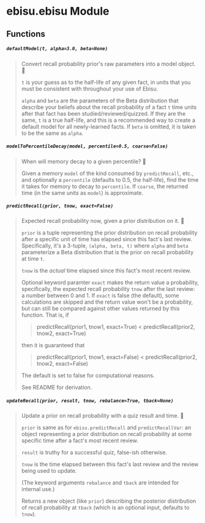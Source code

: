 
# ebisu.ebisu Module


## Functions

##### `defaultModel(t, alpha=3.0, beta=None)` 

> Convert recall probability prior's raw parameters into a model object. 🍗
> 
>   `t` is your guess as to the half-life of any given fact, in units that you
>   must be consistent with throughout your use of Ebisu.
> 
>   `alpha` and `beta` are the parameters of the Beta distribution that describe
>   your beliefs about the recall probability of a fact `t` time units after that
>   fact has been studied/reviewed/quizzed. If they are the same, `t` is a true
>   half-life, and this is a recommended way to create a default model for all
>   newly-learned facts. If `beta` is omitted, it is taken to be the same as
>   `alpha`.



##### `modelToPercentileDecay(model, percentile=0.5, coarse=False)` 

> When will memory decay to a given percentile? 🏀
> 
>   Given a memory `model` of the kind consumed by `predictRecall`,
>   etc., and optionally a `percentile` (defaults to 0.5, the
>   half-life), find the time it takes for memory to decay to
>   `percentile`. If `coarse`, the returned time (in the same units as
>   `model`) is approximate.



##### `predictRecall(prior, tnow, exact=False)` 

> Expected recall probability now, given a prior distribution on it. 🍏
> 
>   `prior` is a tuple representing the prior distribution on recall probability
>   after a specific unit of time has elapsed since this fact's last review.
>   Specifically,  it's a 3-tuple, `(alpha, beta, t)` where `alpha` and `beta`
>   parameterize a Beta distribution that is the prior on recall probability at
>   time `t`.
> 
>   `tnow` is the *actual* time elapsed since this fact's most recent review.
> 
>   Optional keyword paramter `exact` makes the return value a probability,
>   specifically, the expected recall probability `tnow` after the last review: a
>   number between 0 and 1. If `exact` is false (the default), some calculations
>   are skipped and the return value won't be a probability, but can still be
>   compared against other values returned by this function. That is, if
> 
>   > predictRecall(prior1, tnow1, exact=True) < predictRecall(prior2, tnow2, exact=True)
> 
>   then it is guaranteed that
> 
>   > predictRecall(prior1, tnow1, exact=False) < predictRecall(prior2, tnow2, exact=False)
> 
>   The default is set to false for computational reasons.
> 
>   See README for derivation.



##### `updateRecall(prior, result, tnow, rebalance=True, tback=None)` 

> Update a prior on recall probability with a quiz result and time. 🍌
> 
>   `prior` is same as for `ebisu.predictRecall` and `predictRecallVar`: an object
>   representing a prior distribution on recall probability at some specific time
>   after a fact's most recent review.
> 
>   `result` is truthy for a successful quiz, false-ish otherwise.
> 
>   `tnow` is the time elapsed between this fact's last review and the review
>   being used to update.
> 
>   (The keyword arguments `rebalance` and `tback` are intended for internal use.)
> 
>   Returns a new object (like `prior`) describing the posterior distribution of
>   recall probability at `tback` (which is an optional input, defaults to `tnow`).


